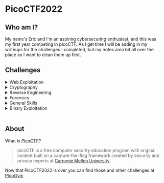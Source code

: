 # **PicoCTF2022**


## **Who am I?**
My name's Eric and I'm an aspiring cybersecuring enthusiast, and this was my first year competing in picoCTF.  As I get time I will be adding in my writeups for the challenges I completed, but my notes area bit all over the place so I want to clean them up first.

## **Challenges**

<details>

<summary>Web Exploitation</summary>

|Challenge|Points|Completed|
|--------|------|---------|

</details>

<details>

<summary>Cryptography</summary>

|Challenge|Points|Completed|
|--------|------|---------|

</details>

<details>

<summary>Reverse Engineering</summary>

|Challenge|Points|Completed|
|--------|------|---------|

</details>

<details>

<summary>Forensics</summary>

|Challenge|Points|Completed|
|--------|------|---------|

</details>

<details>

<summary>General Skills</summary>

|Challenge|Points|Completed|
|--------|------|---------|

</details>

<details>

<summary>Binary Exploitation</summary>

|Challenge|Points|Completed|
|:--- | :---: | :---: |
|[basic-file-exploit](./BinaryExploitation/basic-file-exploit)|100|yes|
</details><br>

## **About**
What is [PicoCTF](http://www.picoctf.org)?

>picoCTF is a free computer security education program with original content built on a capture-the-flag framework created by security and privacy experts at [Carnegie Mellon University](https://cmu.edu/).

Now that PicoCTF2022 is over you can find those and other challenges at [PicoGym](https://play.picoctf.org/practice)
